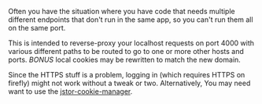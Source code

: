 Often you have the situation where you have code that needs multiple different endpoints that don't run in the same app, so you can't run them all on the same port.

This is intended to reverse-proxy your localhost requests on port 4000 with various different paths to be routed to go to one or more other hosts and ports. *BONUS* local cookies may be rewritten to match the new domain.

Since the HTTPS stuff is a problem, logging in (which requires HTTPS on firefly) might not work without a tweak or two.
Alternatively, You may need want to use the [jstor-cookie-manager](https://github.com/ithaka/jstor-cookie-manager).
